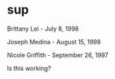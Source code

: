 
# sup

  Brittany Lei - July 8, 1998

  Joseph Medina - August 15, 1998

  Nicole Griffith - September 26, 1997

  Is this working?
